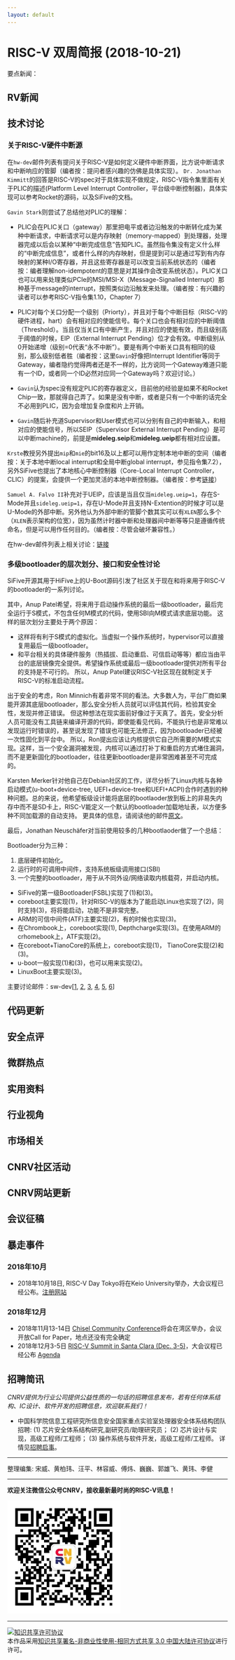 ```yaml
---
layout: default
---
```


# RISC-V 双周简报 (2018-10-21)

要点新闻：

## RV新闻


## 技术讨论

### 关于RISC-V硬件中断源

在`hw-dev`邮件列表有提问关于RISC-V是如何定义硬件中断界面，比方说中断请求和中断响应的管脚（编者按：提问者感兴趣的仿佛是具体实现）。 `Dr. Jonathan Kimmitt`的回答是RISC-V的spec对于具体实现不做规定，RISC-V指令集里面有关于PLIC的描述(Platform Level Interrupt Controller，平台级中断控制器)，具体实现可以参考Rocket的源码，以及SiFive的文档。

`Gavin Stark`则尝试了总结他对PLIC的理解：

- PLIC会在PLIC关口（gateway）那里把电平或者边沿触发的中断转化成为某种中断请求，中断请求可以是内存映射（memory-mapped）到处理器，处理器完成以后会以某种“中断完成信息”告知PLIC。虽然指令集没有定义什么样的“中断完成信息”，或者什么样的内存映射，但是提到可以是通过写到有内存映射的某种I/O寄存器，并且这些寄存器是可以改变当前系统状态的（编者按：编者理解non-idempotent的意思是对其操作会改变系统状态）。PLIC关口也可以用来处理类似PCIe的MSI/MSI-X（Message-Signalled
  Interrupt）那种基于message的interrupt，按照类似边沿触发来处理。（编者按：有兴趣的读者可以参考RISC-V指令集1.10，Chapter 7）

- PLIC对每个关口分配一个级别（Priorty），并且对于每个中断目标（RISC-V的硬件进程，hart）会有相对应的使能信号。每个关口也会有相对应的中断阈值（Threshold）。当且仅当关口有中断产生，并且对应的使能有效，而且级别高于阈值的时候，EIP（External Interrupt
  Pending）位才会有效。中断级别从0开始递增（级别=0代表“永不中断”）。要是有两个中断关口具有相同的级别，那么级别低者胜（编者按：这里`Gavin`好像把Interrupt Identifier等同于Gateway，编者隐约觉得两者还是不一样的，比方说同一个Gateway难道只能有一个ID，或者同一个ID必然对应同一个Gateway吗？欢迎讨论。）

- `Gavin`认为spec没有规定PLIC的寄存器定义，目前他的经验是如果不和Rocket Chip一致，那就得自己弄了。如果是没有中断，或者是只有一个中断的话完全不必用到PLIC，因为会增加复杂度和片上开销。

- `Gavin`随后补充道Supervisor和User模式也可以分别有自己的中断输入，和相对应的使能信号，所以SEIP（Supervisor External Interrupt Pending）是可以中断machine的，前提是**mideleg.seip**和**mideleg.ueip**都有相对应设置。

`Krste`教授另外提出`mip`和`mie`的bit16及以上都可以用作定制本地中断的空间（编者按：关于本地中断local interrupt和全局中断global interrupt，参见指令集7.2），另外SiFive也提出了本地核心中断控制器（Core-Local Interrupt Controller，CLIC）的提案，会提供一个更加灵活的本地中断控制器。（编者按：参考[链接](https://github.com/sifive/clic-spec)）

`Samuel A. Falvo II`补充对于UEIP，应该是当且仅当`mideleg.ueip=1`，存在S-Mode并且`sideleg.ueip=1`，存在U-Mode并且支持N-Extention的时候才可以是U-Mode的外部中断。另外他认为外部中断的管脚个数其实可以有`XLEN`那么多个（`XLEN`表示架构的位宽），因为虽然计时器中断和处理器间中断等等只是遵循传统命名，但是可以用作任何目的。（编者按：尽管会破坏兼容性。）

在hw-dev邮件列表上相关讨论：[链接](https://groups.google.com/a/groups.riscv.org/d/msg/hw-dev/bjM3I5h2nKk/oNhy3IYyAwAJ)

### 多级bootloader的层次划分、接口和安全性讨论

SiFive开源其用于HiFive上的U-Boot源码引发了社区关于现在和将来用于RISC-V的bootloader的一系列讨论。

其中，Anup Patel希望，将来用于启动操作系统的最后一级bootloader，最后完全运行于S模式，不包含任何M模式的代码，使用SBI向M模式请求底层功能。
这样的层次划分主要处于两个原因：
- 这样将有利于S模式的虚拟化。当虚拟一个操作系统时，hypervisor可以直接复用最后一级bootloader。
- 和平台相关的具体硬件服务（热插拔、启动重启、可信启动等等）都应当由平台的底层镜像完全提供。希望操作系统或最后一级bootloader提供对所有平台的支持是不可行的。
所以，Anup Patel建议RISC-V社区现在就制定关于RISC-V的标准启动流程。

出于安全的考虑，Ron Minnich有着非常不同的看法。大多数人为，平台厂商如果能开源其底层bootloader，那么安全分析人员就可以评估其代码，检验其安全性，发现并修正错误。
但这种想法在现实面前好像过于天真了。首先，安全分析人员可能没有工具链来编译开源的代码，即使能看见代码，不能执行也是非常难以发现运行时错误的，甚至说发现了错误也可能无法修正，因为bootloader已经被一次性固化到平台中。
所以，Ron提出应该让内核提供它自己所需要的M模式实现。这样，当一个安全漏洞被发现，内核可以通过打补丁和重启的方式堵住漏洞，而不是更新固化的bootloader，往往更新bootloader是非常困难甚至不可完成的。

Karsten Merker针对他自己在Debian社区的工作，详尽分析了Linux内核与各种启动模式(u-boot+device-tree, UEFI+device-tree和UEFI+ACPI)合作时遇到的种种问题。总的来说，他希望板级设计能将底层的bootlaoder放到板上的非易失内存中而不是SD卡上，RISC-V能定义一个默认的bootloader加载地址表，以方便多种不同加载源的自动支持。
更具体的信息，请阅读他的邮件[原文](https://groups.google.com/a/groups.riscv.org/d/msg/sw-dev/0fU8_ZBRcm4/3qHL-FmxAwAJ)。

最后，Jonathan Neuschäfer对当前使用较多的几种bootlaoder做了一个总结：

Bootloader分为三种：
1. 底层硬件初始化。
2. 运行时的可调用中间件，支持系统板级调用接口(SBI)
3. 一个完整的bootloader，用于从不同外设/网络读取内核载荷，并启动内核。

- SiFive的第一级Bootloader(FSBL)实现了(1)和(3)。
- coreboot主要实现(1)，针对RISC-V的版本为了能启动Linux也实现了(2)，同时支持(3)，将将能启动，功能不是非常完整。
- ARM的可信中间件(ATF)主要实现(2)，有的时候也实现(3)。
- 在Chrombook上，coreboot实现(1), Depthcharge实现(3)。在使用ARM的crhomebook上，ATF实现(2)。
- 在coreboot+TianoCore的系统上，coreboot实现(1)， TianoCore实现(2)和(3)。
- u-boot一般实现(1)和(3)，也可以用来实现(2)。
- LinuxBoot主要实现(3)。

主要讨论邮件：sw-dev[[1](https://groups.google.com/a/groups.riscv.org/d/msg/sw-dev/0fU8_ZBRcm4/rnuELgE6AwAJ), [2](https://groups.google.com/a/groups.riscv.org/d/msg/sw-dev/0fU8_ZBRcm4/tvKsr4BZAwAJ), [3](https://groups.google.com/a/groups.riscv.org/d/msg/sw-dev/0fU8_ZBRcm4/3_goOzaEAwAJ), [4](https://groups.google.com/a/groups.riscv.org/d/msg/sw-dev/0fU8_ZBRcm4/Bv0vS6mkAwAJ), [5](https://groups.google.com/a/groups.riscv.org/d/msg/sw-dev/0fU8_ZBRcm4/3qHL-FmxAwAJ), [6](https://groups.google.com/a/groups.riscv.org/d/msg/sw-dev/0fU8_ZBRcm4/2zpfNDOhAwAJ)]

## 代码更新

## 安全点评

## 微群热点

## 实用资料

## 行业视角

## 市场相关

## CNRV社区活动

## CNRV网站更新

## 会议征稿

## 暴走事件

### 2018年10月

- 2018年10月18日, RISC-V Day Tokyo将在Keio University举办，大会议程已经公布。[注册网站](https://tmt.knect365.com/risc-v-day-tokyo/)

### 2018年12月

- 2018年11月13-14日 [Chisel Community Conference](https://chisel.eecs.berkeley.edu/blog/?p=200)将会在湾区举办，会议开放Call for Paper，地点还没有完全确定
- 2018年12月3-5日 [RISC-V Summit in Santa Clara (Dec. 3-5)](https://tmt.knect365.com/risc-v-summit/)，大会议程已经公布 [Agenda](https://tmt.knect365.com/risc-v-summit/agenda/2)

## 招聘简讯

_CNRV提供为行业公司提供公益性质的一句话的招聘信息发布，若有任何体系结构、IC设计、软件开发的招聘信息，欢迎联系我们！_

- 中国科学院信息工程研究所信息安全国家重点实验室处理器安全体系结构团队招聘:
(1) 芯片安全体系结构研究,副研究员/助理研究员；
(2) 芯片设计与实现，高级工程师/工程师；
(3) 操作系统与软件开发，高级工程师/工程师。
详情见[招聘启事](http://www.iie.ac.cn/yjdw_101158/rczp/201807/t20180730_5051632.html)。

----

整理编集: 宋威、黄柏玮、汪平、林容威、傅炜、巍巍、郭雄飞、黄玮、李健

----

**欢迎关注微信公众号CNRV，接收最新最时尚的RISC-V讯息！**

![CNRV微信公众号](/assets/images/cnrv_qr.png)

----

<a rel="license" href="http://creativecommons.org/licenses/by-nc-sa/3.0/cn/"><img alt="知识共享许可协议" style="border-width:0" src="https://i.creativecommons.org/l/by-nc-sa/3.0/cn/80x15.png" /></a><br />本作品采用<a rel="license" href="http://creativecommons.org/licenses/by-nc-sa/3.0/cn/">知识共享署名-非商业性使用-相同方式共享 3.0 中国大陆许可协议</a>进行许可。

